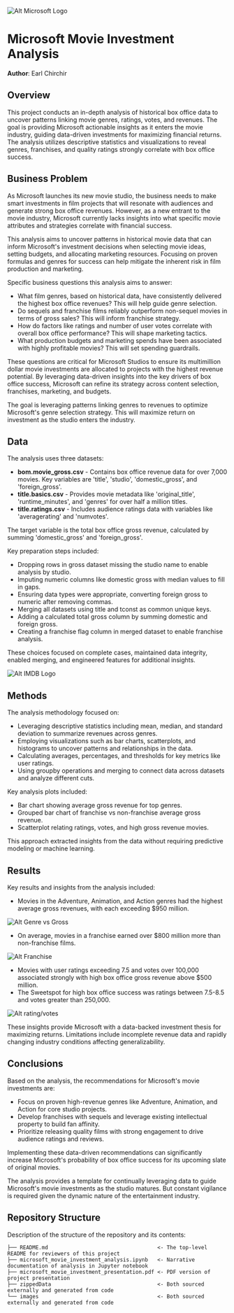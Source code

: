 ![Alt Microsoft Logo](https://github.com/earlcr/Microsoft-Movie-Analysis/blob/template-mvp/images/microsoft%20logo.jpg)
# Microsoft Movie Investment Analysis

**Author**: Earl Chirchir

## Overview

This project conducts an in-depth analysis of historical box office data to uncover patterns linking movie genres, ratings, votes, and revenues. The goal is providing Microsoft actionable insights as it enters the movie industry, guiding data-driven investments for maximizing financial returns. The analysis utilizes descriptive statistics and visualizations to reveal genres, franchises, and quality ratings strongly correlate with box office success.

## Business Problem

As Microsoft launches its new movie studio, the business needs to make smart investments in film projects that will resonate with audiences and generate strong box office revenues. However, as a new entrant to the movie industry, Microsoft currently lacks insights into what specific movie attributes and strategies correlate with financial success.

This analysis aims to uncover patterns in historical movie data that can inform Microsoft's investment decisions when selecting movie ideas, setting budgets, and allocating marketing resources. Focusing on proven formulas and genres for success can help mitigate the inherent risk in film production and marketing.

Specific business questions this analysis aims to answer:

-  What film genres, based on historical data, have consistently delivered the highest box office revenues? This will help guide genre selection.
-  Do sequels and franchise films reliably outperform non-sequel movies in terms of gross sales? This will inform franchise strategy.
-  How do factors like ratings and number of user votes correlate with overall box office performance? This will shape marketing tactics.
-  What production budgets and marketing spends have been associated with highly profitable movies? This will set spending guardrails.

These questions are critical for Microsoft Studios to ensure its multimillion dollar movie investments are allocated to projects with the highest revenue potential. By leveraging data-driven insights into the key drivers of box office success, Microsoft can refine its strategy across content selection, franchises, marketing, and budgets.

The goal is leveraging patterns linking genres to revenues to optimize Microsoft's genre selection strategy. This will maximize return on investment as the studio enters the industry.

## Data

The analysis uses three datasets:

-  **bom.movie_gross.csv** - Contains box office revenue data for over 7,000 movies. Key variables are 'title', 'studio', 'domestic_gross', and 'foreign_gross'.
-  **title.basics.csv** - Provides movie metadata like 'original_title', 'runtime_minutes', and 'genres' for over half a million titles.
-  **title.ratings.csv** - Includes audience ratings data with variables like 'averagerating' and 'numvotes'.

The target variable is the total box office gross revenue, calculated by summing 'domestic_gross' and 'foreign_gross'.

Key preparation steps included:

-  Dropping rows in gross dataset missing the studio name to enable analysis by studio.
-  Imputing numeric columns like domestic gross with median values to fill in gaps.
-  Ensuring data types were appropriate, converting foreign gross to numeric after removing commas.
-  Merging all datasets using title and tconst as common unique keys.
-  Adding a calculated total gross column by summing domestic and foreign gross.
-  Creating a franchise flag column in merged dataset to enable franchise analysis.

These choices focused on complete cases, maintained data integrity, enabled merging, and engineered features for additional insights.

![Alt IMDB Logo](https://github.com/earlcr/Microsoft-Movie-Analysis/blob/template-mvp/images/imdb%20logo.png)


## Methods

The analysis methodology focused on:

-  Leveraging descriptive statistics including mean, median, and standard deviation to summarize revenues across genres.
-  Employing visualizations such as bar charts, scatterplots, and histograms to uncover patterns and relationships in the data.
-  Calculating averages, percentages, and thresholds for key metrics like user ratings.
-  Using groupby operations and merging to connect data across datasets and analyze different cuts.

Key analysis plots included:

-  Bar chart showing average gross revenue for top genres.
-  Grouped bar chart of franchise vs non-franchise average gross revenue.
-  Scatterplot relating ratings, votes, and high gross revenue movies.

This approach extracted insights from the data without requiring predictive modeling or machine learning.

## Results

Key results and insights from the analysis included:

-  Movies in the Adventure, Animation, and Action genres had the highest average gross revenues, with each exceeding $950 million.

![Alt Genre vs Gross](https://github.com/earlcr/Microsoft-Movie-Analysis/blob/template-mvp/images/average_gross_revenue_by_genre.png)

-  On average, movies in a franchise earned over $800 million more than non-franchise films.

![Alt Franchise](https://github.com/earlcr/Microsoft-Movie-Analysis/blob/template-mvp/images/average_gross_revenue_for_movies_in_and_not_in_franchises.png)

-  Movies with user ratings exceeding 7.5 and votes over 100,000 associated strongly with high box office gross revenue above $500 million.
-  The Sweetspot for high box office success was ratings between 7.5-8.5 and votes greater than 250,000.

![Alt rating/votes](https://github.com/earlcr/Microsoft-Movie-Analysis/blob/template-mvp/images/relationship_between_ratings_votes_and_gross_revenue.png)

These insights provide Microsoft with a data-backed investment thesis for maximizing returns. Limitations include incomplete revenue data and rapidly changing industry conditions affecting generalizability.


## Conclusions

Based on the analysis, the recommendations for Microsoft's movie investments are:

-  Focus on proven high-revenue genres like Adventure, Animation, and Action for core studio projects.
-  Develop franchises with sequels and leverage existing intellectual property to build fan affinity.
-  Prioritize releasing quality films with strong engagement to drive audience ratings and reviews.

Implementing these data-driven recommendations can significantly increase Microsoft's probability of box office success for its upcoming slate of original movies.

The analysis provides a template for continually leveraging data to guide Microsoft's movie investments as the studio matures. But constant vigilance is required given the dynamic nature of the entertainment industry.




## Repository Structure

Description of the structure of the repository and its contents:

```
├── README.md                                   <- The top-level README for reviewers of this project
├── microsoft_movie_investment_analysis.ipynb   <- Narrative documentation of analysis in Jupyter notebook
├── microsoft_movie_investment_presentation.pdf <- PDF version of project presentation
├── zippedData                                  <- Both sourced externally and generated from code
└── images                                      <- Both sourced externally and generated from code
```

